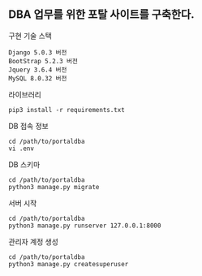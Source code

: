DBA 업무를 위한 포탈 사이트를 구축한다.
---
구현 기술 스택
```
Django 5.0.3 버전
BootStrap 5.2.3 버전
Jquery 3.6.4 버전
MySQL 8.0.32 버전
```
라이브러리
```
pip3 install -r requirements.txt
```
DB 접속 정보
```
cd /path/to/portaldba
vi .env
```
DB 스키마 
```
cd /path/to/portaldba
python3 manage.py migrate
```
서버 시작
```
cd /path/to/portaldba
python3 manage.py runserver 127.0.0.1:8000
```
관리자 계정 생성
```
cd /path/to/portaldba
python3 manage.py createsuperuser
```